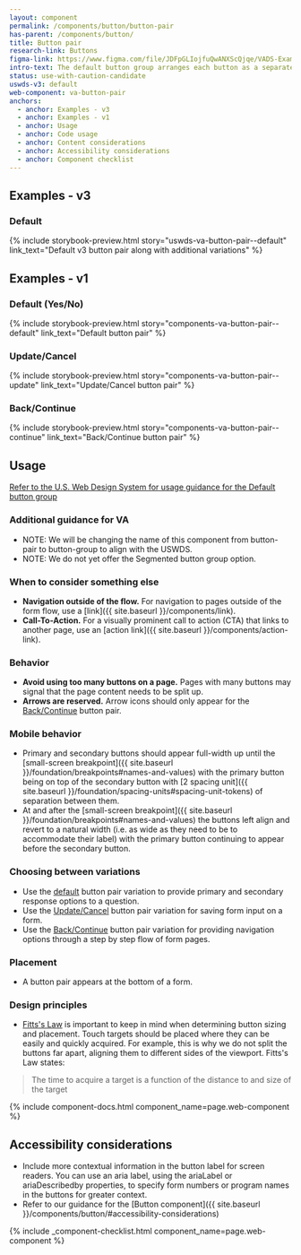 ```yaml
---
layout: component
permalink: /components/button/button-pair
has-parent: /components/button/
title: Button pair
research-link: Buttons
figma-link: https://www.figma.com/file/JDFpGLIojfuQwANXScQjqe/VADS-Example-Library?type=design&node-id=35%3A153&mode=design&t=jMcVWkPlFhZu3RTh-1
intro-text: The default button group arranges each button as a separate element with a gap between them. On mobile devices, the buttons are arranged vertically. 
status: use-with-caution-candidate
uswds-v3: default
web-component: va-button-pair
anchors:
  - anchor: Examples - v3
  - anchor: Examples - v1
  - anchor: Usage
  - anchor: Code usage
  - anchor: Content considerations
  - anchor: Accessibility considerations
  - anchor: Component checklist
---
```


## Examples - v3

### Default 

{% include storybook-preview.html story="uswds-va-button-pair--default" link_text="Default v3 button pair along with additional variations" %}

## Examples - v1

### Default (Yes/No)

{% include storybook-preview.html story="components-va-button-pair--default" link_text="Default button pair" %}

### Update/Cancel

{% include storybook-preview.html story="components-va-button-pair--update" link_text="Update/Cancel button pair" %}

### Back/Continue

{% include storybook-preview.html story="components-va-button-pair--continue" link_text="Back/Continue button pair" %}

## Usage

<a class="vads-c-action-link--blue" href="https://designsystem.digital.gov/components/button-group/">Refer to the U.S. Web Design System for usage guidance for the Default button group</a>

### Additional guidance for VA

* NOTE: We will be changing the name of this component from button-pair to button-group to align with the USWDS.
* NOTE: We do not yet offer the Segmented button group option.

### When to consider something else

* **Navigation outside of the flow.** For navigation to pages outside of the form flow, use a [link]({{ site.baseurl }}/components/link).
* **Call-To-Action.** For a visually prominent call to action (CTA) that links to another page, use an [action link]({{ site.baseurl }}/components/action-link).

### Behavior

* **Avoid using too many buttons on a page.** Pages with many buttons may signal that the page content needs to be split up.
* **Arrows are reserved.** Arrow icons should only appear for the [Back/Continue](#backcontinue) button pair.

### Mobile behavior

* Primary and secondary buttons should appear full-width up until the [small-screen breakpoint]({{ site.baseurl }}/foundation/breakpoints#names-and-values) with the primary button being on top of the secondary button with [2 spacing unit]({{ site.baseurl }}/foundation/spacing-units#spacing-unit-tokens) of separation between them.
* At and after the [small-screen breakpoint]({{ site.baseurl }}/foundation/breakpoints#names-and-values) the buttons left align and revert to a natural width (i.e. as wide as they need to be to accommodate their label) with the primary button continuing to appear before the secondary button.

### Choosing between variations

* Use the [default](#default-yesno) button pair variation to provide primary and secondary response options to a question.
* Use the [Update/Cancel](#updatecancel) button pair variation for saving form input on a form.
* Use the [Back/Continue](#backcontinue) button pair variation for providing navigation options through a step by step flow of form pages.

### Placement

* A button pair appears at the bottom of a form.

### Design principles

* [Fitts's Law](https://lawsofux.com/fittss-law/) is important to keep in mind when determining button sizing and placement. Touch targets should be placed where they can be easily and quickly acquired. For example, this is why we do not split the buttons far apart, aligning them to different sides of the viewport. Fitts's Law states:

> The time to acquire a target is a function of the distance to and size of the target 

{% include component-docs.html component_name=page.web-component %}

## Accessibility considerations

* Include more contextual information in the button label for screen readers. You can use an aria label, using the ariaLabel or ariaDescribedby properties, to specify form numbers or program names in the buttons for greater context. 
* Refer to our guidance for the [Button component]({{ site.baseurl }}/components/button/#accessibility-considerations)

{% include _component-checklist.html component_name=page.web-component %}
